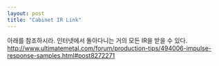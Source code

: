 ```yaml
---
layout: post
title: "Cabinet IR Link"
---
```



아래를 참조하시라. 인터넷에서 돌아다니는 거의 모든 IR을 받을 수 있다.
http://www.ultimatemetal.com/forum/production-tips/494006-impulse-response-samples.html#post8272271


